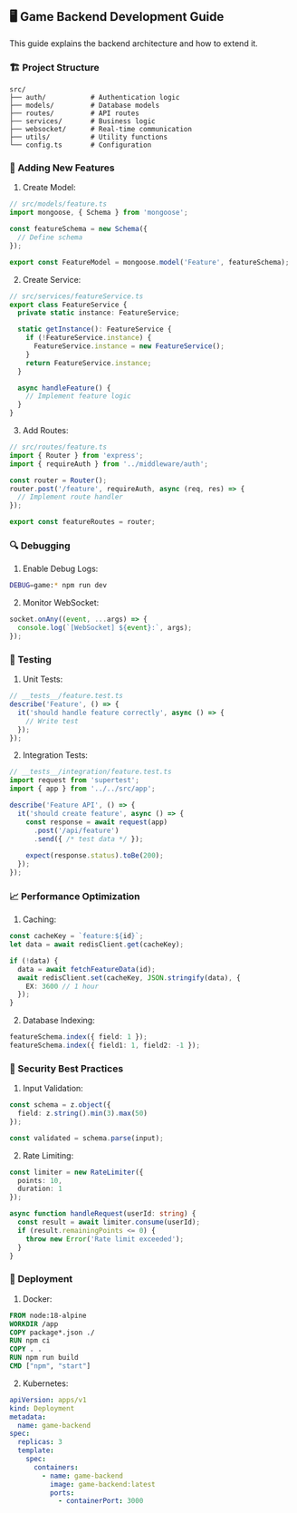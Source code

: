 ## 🖥️ Game Backend Development Guide

This guide explains the backend architecture and how to extend it.

### 🏗️ Project Structure

```
src/
├── auth/           # Authentication logic
├── models/         # Database models
├── routes/         # API routes
├── services/       # Business logic
├── websocket/      # Real-time communication
├── utils/          # Utility functions
└── config.ts       # Configuration

```

### 🔧 Adding New Features

1. Create Model:
```typescript
// src/models/feature.ts
import mongoose, { Schema } from 'mongoose';

const featureSchema = new Schema({
  // Define schema
});

export const FeatureModel = mongoose.model('Feature', featureSchema);
```

2. Create Service:
```typescript
// src/services/featureService.ts
export class FeatureService {
  private static instance: FeatureService;

  static getInstance(): FeatureService {
    if (!FeatureService.instance) {
      FeatureService.instance = new FeatureService();
    }
    return FeatureService.instance;
  }

  async handleFeature() {
    // Implement feature logic
  }
}
```

3. Add Routes:
```typescript
// src/routes/feature.ts
import { Router } from 'express';
import { requireAuth } from '../middleware/auth';

const router = Router();
router.post('/feature', requireAuth, async (req, res) => {
  // Implement route handler
});

export const featureRoutes = router;
```

### 🔍 Debugging

1. Enable Debug Logs:
```bash
DEBUG=game:* npm run dev
```

2. Monitor WebSocket:
```typescript
socket.onAny((event, ...args) => {
  console.log(`[WebSocket] ${event}:`, args);
});
```

### 🧪 Testing

1. Unit Tests:
```typescript
// __tests__/feature.test.ts
describe('Feature', () => {
  it('should handle feature correctly', async () => {
    // Write test
  });
});
```

2. Integration Tests:
```typescript
// __tests__/integration/feature.test.ts
import request from 'supertest';
import { app } from '../../src/app';

describe('Feature API', () => {
  it('should create feature', async () => {
    const response = await request(app)
      .post('/api/feature')
      .send({ /* test data */ });
    
    expect(response.status).toBe(200);
  });
});
```

### 📈 Performance Optimization

1. Caching:
```typescript
const cacheKey = `feature:${id}`;
let data = await redisClient.get(cacheKey);

if (!data) {
  data = await fetchFeatureData(id);
  await redisClient.set(cacheKey, JSON.stringify(data), {
    EX: 3600 // 1 hour
  });
}
```

2. Database Indexing:
```typescript
featureSchema.index({ field: 1 });
featureSchema.index({ field1: 1, field2: -1 });
```

### 🔐 Security Best Practices

1. Input Validation:
```typescript
const schema = z.object({
  field: z.string().min(3).max(50)
});

const validated = schema.parse(input);
```

2. Rate Limiting:
```typescript
const limiter = new RateLimiter({
  points: 10,
  duration: 1
});

async function handleRequest(userId: string) {
  const result = await limiter.consume(userId);
  if (result.remainingPoints <= 0) {
    throw new Error('Rate limit exceeded');
  }
}
```

### 🚀 Deployment

1. Docker:
```dockerfile
FROM node:18-alpine
WORKDIR /app
COPY package*.json ./
RUN npm ci
COPY . .
RUN npm run build
CMD ["npm", "start"]
```

2. Kubernetes:
```yaml
apiVersion: apps/v1
kind: Deployment
metadata:
  name: game-backend
spec:
  replicas: 3
  template:
    spec:
      containers:
        - name: game-backend
          image: game-backend:latest
          ports:
            - containerPort: 3000
```